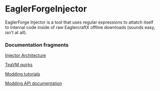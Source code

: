 # EaglerForgeInjector
EaglerForge Injector is a tool that uses regular expressions to attatch itself to internal code inside of raw EaglercraftX offline downloads (sounds easy, isn't at all).

### Documentation fragments
[Injector Architecture](architecture.md)

[TeaVM quirks](quirks.md)

[Modding tutorials](tutorials/index.md)

[Modding API documentation](apidoc/index.md)
